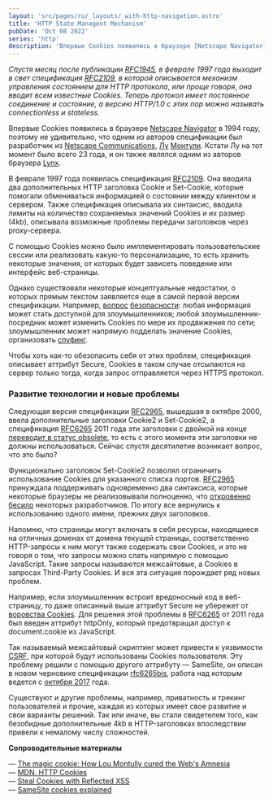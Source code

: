 ```yaml
---
layout: 'src/pages/ru/_layouts/_with-http-navigation.astro'
title: 'HTTP State Managent Mechanism'
pubDate: 'Oct 08 2022'
series: 'http'
description: 'Впервые Cookies появились в браузере [Netscape Navigator](https://en.wikipedia.org/wiki/Netscape_(web_browser)) в 1994 году, поэтому не удивительно, что одним из авторов спецификации был разработчик из [Netscape Communications](https://en.wikipedia.org/wiki/Netscape), [Лу](https://en.wikipedia.org/wiki/Lou_Montulli) [Монтули](https://en.wikipedia.org/wiki/Lou_Montulli). Кстати Лу на тот момент было всего 23 года, и он также являлся одним из авторов браузера [Lynx](https://en.wikipedia.org/wiki/Lynx_(web_browser))'
---
```


_Спустя месяц после публикации_ [_RFC1945_](https://tools.ietf.org/html/rfc1945)_, в феврале 1997 года выходит в свет спецификация_ [_RFC2109_](https://www.rfc-editor.org/rfc/rfc2109)_, в которой описывается механизм управления состоянием для HTTP протокола_, _или проще говоря_, _она вводит всем известные Cookies. Теперь протокол имеет постоянное соединение и состояние, а версию HTTP/1.0 с этих пор можно называть connectionless и stateless._

Впервые Cookies появились в браузере [Netscape Navigator](<https://en.wikipedia.org/wiki/Netscape_(web_browser)>) в 1994 году, поэтому не удивительно, что одним из авторов спецификации был разработчик из [Netscape Communications](https://en.wikipedia.org/wiki/Netscape), [Лу](https://en.wikipedia.org/wiki/Lou_Montulli) [Монтули](https://en.wikipedia.org/wiki/Lou_Montulli). Кстати Лу на тот момент было всего 23 года, и он также являлся одним из авторов браузера [Lynx](<https://en.wikipedia.org/wiki/Lynx_(web_browser)>).

В феврале 1997 года появилась спецификация [RFC2109](https://www.rfc-editor.org/rfc/rfc2109)_._ Она вводила два дополнительных HTTP заголовка Cookie и Set-Cookie, которые помогали обмениваться информацией о состоянии между клиентом и сервером. Также спецификация описывала их синтаксис, вводила лимиты на количество сохраняемых значений Cookies и их размер (4kb), описывала возможные проблемы передачи заголовков через proxy-сервера.

С помощью Cookies можно было имплементировать пользовательские сессии или реализовать какую-то персонализацию, то есть хранить некоторые значения, от которых будет зависеть поведение или интерфейс веб-страницы.

Однако существовали некоторые концептуальные недостатки, о которых прямым текстом заявляется еще в самой первой версии спецификации. Например, [вопрос](https://www.rfc-editor.org/rfc/rfc2109#section-8.1) [безопасности](https://www.rfc-editor.org/rfc/rfc2109#section-8.1): любая информация может стать доступной для злоумышленников; любой злоумышленник-посредник может изменить Cookies по мере их продвижения по сети; злоумышленник может напрямую подделать значение Cookies, организовать [спуфинг](https://ru.wikipedia.org/wiki/%D0%A1%D0%BF%D1%83%D1%84%D0%B8%D0%BD%D0%B3).

Чтобы хоть как-то обезопасить себя от этих проблем, спецификация описывает аттрибут Secure, Cookies в таком случае отсылаются на сервер только тогда, когда запрос отправляется через HTTPS протокол.

### Развитие технологии и новые проблемы

Следующая версия спецификации [RFC2965](https://www.rfc-editor.org/rfc/rfc2965), вышедшая в октябре 2000, ввела дополнительные заголовки Cookie2 и Set-Cookie2, а спецификация [RFC6265](https://www.rfc-editor.org/rfc/rfc6265) 2011 года эти заголовки с двойкой на конце [переводит в статус obsolete](https://www.rfc-editor.org/rfc/rfc6265#section-9.2), то есть с этого момента эти заголовки не должны использоваться. Сейчас спустя десятилетие возникает вопрос, что это было?

Функционально заголовок Set-Cookie2 позволял ограничить использование Cookies для указанного списка портов. [RFC2965](https://www.rfc-editor.org/rfc/rfc2965) принуждала поддерживать одновременно два синтаксиса, которые некоторые браузеры не реализовывали полноценно, что [откровенно бесило](https://www.mnot.net/blog/2006/10/27/cookie_fun) некоторых разработчиков. По итогу все вернулись к использованию одного имени, прежних двух заголовков.

Напомню, что страницы могут включать в себя ресурсы, находящиеся на отличных доменах от домена текущей страницы, соответственно HTTP-запросы к ним могут также содержать свои Cookies, и это не говоря о том, что запросы можно слать напрямую с помощью JavaScript. Такие запросы называются межсайтовые, а Cookies в запросах Third-Party Cookies. И вся эта ситуация порождает ряд новых проблем.

Например, если злоумышленник встроит вредоносный код в веб-страницу, то даже описанный выше аттрибут Secure не убережет от [воровства Cookies](https://github.com/R0B1NL1N/WebHacking101/blob/master/xss-reflected-steal-cookie.md). Для решения этой проблемы в [RFC6265](https://www.rfc-editor.org/rfc/rfc6265) от 2011 года был введен аттрибут httpOnly, который предотвращал доступ к document.cookie из JavaScript.

Так называемый межсайтовый скриптинг может привести к уязвимости [CSRF](https://ru.wikipedia.org/wiki/%D0%9C%D0%B5%D0%B6%D1%81%D0%B0%D0%B9%D1%82%D0%BE%D0%B2%D0%B0%D1%8F_%D0%BF%D0%BE%D0%B4%D0%B4%D0%B5%D0%BB%D0%BA%D0%B0_%D0%B7%D0%B0%D0%BF%D1%80%D0%BE%D1%81%D0%B0), при которой будут использованы Cookies пользователя. Эту проблему решили с помощью другого аттрибуту — SameSite, он описан в новом черновике спецификации [rfc6265bis](https://datatracker.ietf.org/doc/html/draft-ietf-httpbis-rfc6265bis-10), работа над которым ведется с [октября 2017](https://datatracker.ietf.org/doc/html/draft-ietf-httpbis-rfc6265bis-01) года.

Существуют и другие проблемы, например, приватность и трекинг пользователей и прочие, каждая из которых имеет свое развитие и свои варианты решений. Так или иначе, вы стали свидетелем того, как безобидные дополнительные 4kb в HTTP-заголовках впоследствии привели к немалому числу сложностей.

**Сопроводительные материалы**

— [The magic cookie: How Lou Montully cured the Web's Amnesia](https://hiddenheroes.netguru.com/lou-montulli)  
— [MDN. HTTP Cookies](https://developer.mozilla.org/ru/docs/Web/HTTP/Cookies)  
— [Steal Cookies with Reflected XSS](https://github.com/R0B1NL1N/WebHacking101/blob/master/xss-reflected-steal-cookie.md)  
— [SameSite cookies explained](https://web.dev/samesite-cookies-explained/)
